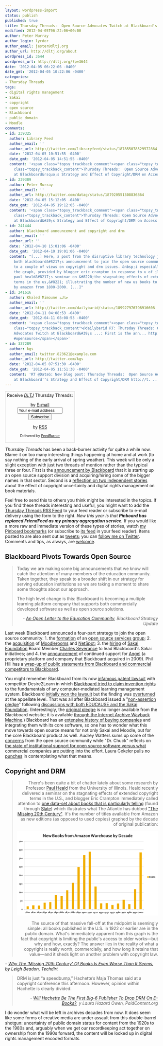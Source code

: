 ```yaml
---
layout: wordpress-import
status: publish
published: true
title: Thursday Threads:  Open Source Advocates Twitch at Blackboard's Strategy and Effect of Copyright/DRM on Access
modified: 2012-04-05T06:22:06+00:00
author: Peter Murray
author_login: lyrdor
author_email: jester@dltj.org
author_url: http://dltj.org/about
wordpress_id: 3644
wordpress_url: http://dltj.org/?p=3644
date: '2012-04-05 06:22:06 -0400'
date_gmt: '2012-04-05 10:22:06 -0400'
categories:
- Thursday Threads
tags:
- digital rights management
- Sakai
- copyright
- open source
- Blackboard
- public domain
- Moodle
comments:
- id: 239325
  author: Library Feed
  author_email: ''
  author_url: http://twitter.com/libraryfeed/status/187855078529572864
  date: '2012-04-05 10:51:55 -0400'
  date_gmt: '2012-04-05 14:51:55 -0400'
  content: '<span class="topsy_trackback_comment"><span class="topsy_twitter_username"><span
    class="topsy_trackback_content">Thursday Threads:  Open Source Advocates Twitch
    at Blackboard&rsquo;s Strategy and Effect of Copyright/DRM on Access http://t.co/RCxkaWt9</span></span>'
- id: 239389
  author: Peter Murray
  author_email: ''
  author_url: http://twitter.com/datag/status/187920551308836864
  date: '2012-04-05 15:12:05 -0400'
  date_gmt: '2012-04-05 19:12:05 -0400'
  content: '<span class="topsy_trackback_comment"><span class="topsy_twitter_username"><span
    class="topsy_trackback_content">Thursday Threads: Open Source Advocates Twitch
    at Blackboard&#39;s Strategy and Effect of Copyright/DRM on Access http://t.co/YIg579xx</span></span>'
- id: 241444
  author: blackboard announcement and copyright and drm
  author_email: ''
  author_url: ''
  date: '2012-04-10 15:01:06 -0400'
  date_gmt: '2012-04-10 19:01:06 -0400'
  content: "[...] Here, a post from the disruptive library technology jester regarding
    both blackboard&#8217;s announcement to join the open source community, and links
    to a couple of views on copyright and drm issues. &nbsp;i especially find helpful
    the graph, provided by blogger eric crampton in response to u of illinois professor
    paul heald&#8217;s seminar on &#8220;the stagnating effects of extended copyright
    terms in the us,&#8221; illustrating the number of new us books to be printed
    by amazon from 1800-2000. [...]"
- id: 241616
  author: Khaled Mimoune خالد
  author_email: ''
  author_url: http://twitter.com/dailybarid/status/189927976798916608
  date: '2012-04-11 04:08:53 -0400'
  date_gmt: '2012-04-11 08:08:53 -0400'
  content: '<span class="topsy_trackback_comment"><span class="topsy_twitter_username"><span
    class="topsy_trackback_content">@dailybarid RT: Thursday Threads: Open Source
    Advocates Twitch at Blackboard&#39;s ...: First is the ann... http://t.co/uZEpgmgX
    #opensource</span></span>'
- id: 337289
  author: kgs
  author_email: twitter.823621@example.com
  author_url: http://twitter.com/kgs
  date: '2012-04-05 07:51:30 -0400'
  date_gmt: '2012-04-05 11:51:30 -0400'
  content: 'RT @DataG: New blog post: Thursday Threads:  Open Source Advocates Twitch
    at Blackboard''s Strategy and Effect of Copyright/DRM http://t. ...'
---
```

<div id="feedburner-thursday-threads-email-2012w14" class="wp-caption alignright noprint noFrontPage" style="width: 230px;">
<form style="border: 1px solid rgb(204, 204, 204); padding: 3px; margin: 0pt; text-align: center;" action="http://feedburner.google.com/fb/a/mailverify" method="post" target="popupwindow" onsubmit="window.open('http://feedburner.google.com/fb/a/mailverify?uri=thursday-threads', 'popupwindow', 'scrollbars=yes,width=550,height=520');return true">Receive <i><acronym title="Disruptive Library Technology Jester">DLTJ</acronym></i> Thursday Threads:</p>
<p>by&nbsp;<a href="http://feedburner.google.com/fb/a/mailverify?uri=thursday-threads&amp;loc=en_US" title="D.L.T.J. Thursday Threads Email Subscription">E-mail</a><br /><input style="width: 140px;" name="email" value="Your e-mail address" onfocus="if (this.defaultValue==this.value) this.value = ''" type="text"/><input value="thursday-threads" name="uri" type="hidden"/><input name="loc" value="en_US" type="hidden"/><input value="Subscribe" type="submit"/></p>
<p>by&nbsp;<a href="http://feeds.dltj.org/thursday-threads/" title="D.L.T.J. Thursday Threads RSS Feed">RSS</a>
<p style="font-size: 80%;">Delivered by <a href="http://feedburner.google.com" target="_blank" title="Google Feedburner Service">FeedBurner</a></p>
</form>
</div>
<p><i>Thursday Threads</i> has been a back-burner activity for quite a while now.  Blame it on too many interesting things happening at home and at work (to say nothing of the early arrival of spring weather).  This week will be only a slight exception with just two threads of mention rather than the typical three or four.  First is the <a href="#p3644-blackboard">announcement by Blackboard</a> that it is starting up an open source support division and acquiring/hiring some of the bigger names in that sector.  Second is a <a href="#p3644-copyright-drm">reflection on two independent stories</a> about the effect of copyright uncertainty and digital rights management on book materials.</p>
<p>Feel free to send this to others you think might be interested in the topics.  If you find these threads interesting and useful, you might want to add the <a title="RSS Feed for DLTJ Thursday Threads" href="http://feeds.dltj.org/thursday-threads/">Thursday Threads RSS Feed</a> to your feed reader or subscribe to e-mail delivery using the form to the right.  <em>New this year is that <strong>Pinboard has replaced FriendFeed as my primary aggregation service</strong>.</em> If you would like a more raw and immediate version of these types of stories, watch <a title="Peter Murray | Pinboard" href="http://pinboard.in/u:dltj">my Pinboard bookmarks</a> (or subscribe to <a title="RSS feed for Peter Murray's Pinboard account" href="http://feeds.pinboard.in/rss/u:dltj/">its feed</a> in your feed reader).  Items posted to are also sent out as <a title="Peter Murray's Twitter page" href="https://twitter.com/DataG">tweets</a>; you can <a target="_blank" href="https://twitter.com/intent/user?screen_name=DataG">follow me on <span style="background-image: url("//si0.twimg.com/images/dev/cms/intents/bird/bird_blue/bird_16_blue.png"); background-repeat: no-repeat; padding-left: 18px;">Twitter</span></a>.  Comments and tips, as always, are <a href="/contact">welcome</a>.</p>
<h2 id="p3644-blackboard">Blackboard Pivots Towards Open Source</h2>
<blockquote><p>Today we are making some big announcements that we know will catch the attention of many members of the education community. Taken together, they speak to a broader shift in our strategy for serving education institutions so we are taking a moment to share some thoughts about our approach.</p>
<p>The high level change is this: Blackboard is becoming a multiple learning platform company that supports both commercially developed software as well as open source solutions.
<div style="text-align: right; width: 100%;"><cite>- <a href="http://www.blackboard.com/About-Bb/News-Center/Press-Releases/Strategy-Update/Open-Letter.aspx" title="Blackboard Strategy Update | Open Letter to the Education Community">An Open Letter to the Education Community</a>, Blackboard Strategy Update</cite></div>
</blockquote>
<p>Last week Blackboard announced a four-part strategy to join the open source community:  1. the <a href="http://www.blackboard.com/about-bb/news-center/Press-Releases.aspx?releaseid=1676740" title="Blackboard Press Release">formation</a> of an <a href="http://www.blackboard.com/services/blackboard-education-open-source-services.aspx" title="Blackboard Services">open source services group</a>; 2. the <a href="http://www.blackboard.com/About-Bb/News-Center/Press-Releases.aspx?releaseid=1676738" title="Blackboard Press Release">acquisition</a> of <a href="http://www.moodlerooms.com/home" title="Moodlerooms homepage">Moodlerooms</a> and <a href="http://www.netspot.com.au/" title="NetSpot homepage">NetSpot</a>; 3. the <a href="http://www.blackboard.com/About-Bb/News-Center/Press-Releases.aspx?releaseid=1676736" title="Blackboard Press Release">hiring</a> of <a href="http://web.archive.org/web/20120405023224/https://sakaiproject.org/sakai-foundation" title="The Sakai Foundation | Sakai Project">Sakai Foundation</a> Board Member <a href="http://www.dr-chuck.com/" title="Dr. Chuck's Awesome Home Page">Charles Severance</a> to lead Blackboard's Sakai initiatives; and 4. the <a href="http://www.blackboard.com/About-Bb/News-Center/Press-Releases.aspx?releaseid=1676733" title="Blackboard Press Release">announcement</a> of continued support for <a href="http://www.blackboard.com/Platforms/Learn/Products/Blackboard-Learn/ANGEL-Edition.aspx" title="Blackboard Learn | ANGEL Edition">Angel</a> (a proprietary platform and company that Blackboard acquired in 2009).  Phil Hill has a <a href="http://mfeldstein.com/summary-of-statements-by-key-players-in-blackboard-announcement-including-competitors/" title="- e-Literate">wrap-up of public statements from Blackboard and commercial competitors to Blackboard</a>.</p>
<p>You might remember Blackboard from its now <a href="https://chronicle.com/blogs/wiredcampus/blackboard-settles-longstanding-patent-fight-with-rival-desire2learn/9229" title="Blackboard Settles Longstanding Patent Fight With Rival Desire2Learn | Chronicle of Higher Education">infamous patent lawsuit</a> with competitor Desire2Learn in which <a href="http://mfeldstein.com/blackboard_patents_the_lms/" title="Blackboard Patents the LMS | e-Literate">Blackboard tried to claim invention rights</a> to the fundamentals of any computer-mediated learning management system.  Blackboard <a href="http://campustechnology.com/articles/2008/02/blackboard-wins-lawsuit-against-desire2learn.aspx" title="Blackboard Wins Lawsuit Against Desire2Learn | Campus Technology">initially won the lawsuit</a> but the finding was <a href="http://www.insidehighered.com/news/2009/07/28/blackboard" title="Blackboard Loses on Appeal | Inside Higher Ed">overturned</a> at the appellate level.  That was all after Blackboard issued a "<a href="http://www.blackboard.com/about-bb/news-center/press-releases/Archive.aspx?releaseid=956876" title="Blackboard Press Release Archive">non-assertion pledge</a>" following <a href="http://www.educause.edu/blog/cluckett/ImportantAnnouncementEDUCAUSES/166630" title="Important Announcement: EDUCAUSE-Sakai Statement on Blackboard Patent Pledge | EDUCAUSE">discussions with both EDUCAUSE and the Sakai Foundation</a>.  (Interestingly, the <a href="http://www.blackboard.com/patent" title="Original URL to the Blackboard Patent Pledge; now redirects to a page-not-found error">original pledge</a> is no longer available from the Blackboard website; it is available <a href="http://web.archive.org/web/20090301192635/http://www.blackboard.com/getdoc/ee803a3a-cf08-464c-8926-7268a5dcdb15/Patent-Pledge.aspx" title="Blackboard Patents">through the Internet Archive Wayback Machine</a>.)  Blackboard has an <a href="http://en.wikipedia.org/wiki/Blackboard_Inc.#Recent_expansion" title="Blackboard Inc. - Wikipedia, the free encyclopedia">extensive history of buying companies</a> and integrating them with its core software, so one has to wonder what this move towards open source means for not only Sakai and Moodle, but for the core Blackboard product as well.  Audrey Watters sums up some of the <a href="http://hackeducation.com/2012/03/26/blackboard-moodlerooms-open-washing/" title="You Can Acquire Open Source Companies, But You Can't Buy Open Source Community">concerns</a> from the open source community while "Dr. Chuck" reflects on <a href="http://www.dr-chuck.com/csev-blog/2012/03/reflecting-on-a-week-of-sakai-blackboard-and-open-source/" title="Reflecting on a Week of Sakai, Blackboard, and Open Source | Dr. Chucks Blog">the state of institutional support for open source software versus what commercial companies are putting into the effort</a>.  Laura Gekeler <a href="http://lauragekeler.com/2012/04/03/stalking-sakai/" title="Stalking Sakai | Laura Gekeler Speaks Her Mind">pulls no punches</a> in contemplating what that means.</p>
<h2 id="p3644-copyright-drm">Copyright and DRM</h2>
<blockquote><div style="text-align: right; width: 100%;">There's been quite a bit of chatter lately about some research by Professor <a href="http://www.law.illinois.edu/faculty/profile/PaulHeald" title="Paul Heald - Faculty | College of Law - Illinois">Paul Heald</a> from the University of Illinois. Heald recently delivered a seminar on the stagnating effects of extended copyright terms in the U.S., and blogger Eric Crampton immediately called attention to <a href="http://offsettingbehaviour.blogspot.co.nz/2012/03/copyright-stagnation.html" title="Copyright stagnation | Offsetting Behaviour">one data-set about books that is particularly telling</a> (found through <a href="http://www.slate.com/blogs/moneybox/2012/03/30/infinite_copyright_is_killing_culture.html" title="Infinite Copyright Is Killing Culture | Slate">Slate</a>) which illustrates what The Atlantic has dubbed <a href="http://www.theatlantic.com/technology/archive/2012/03/the-missing-20th-century-how-copyright-protection-makes-books-vanish/255282/" title="The Missing 20th Century: How Copyright Protection Makes Books Vanish | The Atlantic">"The Missing 20th Century"</a>. It's the number of titles available from Amazon as new editions (as opposed to used copies) graphed by the decade of original publication:</p>
<p><a href="http://imgur.com/m9zif" title="imgur: the simple image sharer"><img src="/wp-content/uploads/2012/04/m9zif.png" title="Hosted by imgur.com" alt=""/></a></p>
<p>The source of that massive fall-off at the midpoint is seemingly simple: all books published in the U.S. in 1922 or earlier are in the public domain. What's immediately apparent from this graph is the fact that copyright is limiting the public's access to older works&mdash;but why and how, exactly? The answer lies in the reality of what a copyright is really worth, commercially, and how long it retains that value&mdash;and it sheds light on another problem with copyright law.</p></div>
</blockquote>
<p><cite>- <a href="http://www.techdirt.com/articles/20120330/12402418305/why-missing-20th-century-books-is-even-worse-than-it-seems.shtml" title="Why The 'Missing 20th Century' Of Books Is Even Worse Than It Seems | Techdirt">Why The 'Missing 20th Century' Of Books Is Even Worse Than It Seems</a>, by Leigh Beadon, Techdirt</cite></p>
<blockquote><p>DRM is just &ldquo;a speedbump,&rdquo; Hachette&rsquo;s Maja Thomas said at a copyright conference this afternoon. However, opinion within Hachette is clearly divided.
<div style="text-align: right; width: 100%;"><cite>- <a href="http://gigaom.com/2012/03/30/419-will-hachette-be-the-first-big-6-publisher-to-drop-drm/" title="Will Hachette Be The First Big-6 Publisher To Drop DRM On E-Books? | PaidContent.org">Will Hachette Be The First Big-6 Publisher To Drop DRM On E-Books?</a>, y Laura Hazard Owen, PaidContent.org</cite></div>
</blockquote>
<p>I do wonder what will be left in archives decades from now.  It does seem like some forms of creative media are under assault from this double-barrel shotgun: uncertainty of public domain status for content from the 1920s to the 1980s and, arguably when we get our recordkeeping act together on ownership from the 1990s forward, the content will be locked up in digital rights management encoded formats.</p>
